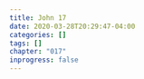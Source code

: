 ```yaml
---
title: John 17
date: 2020-03-28T20:29:47-04:00
categories: []
tags: []
chapter: "017"
inprogress: false
---
```


